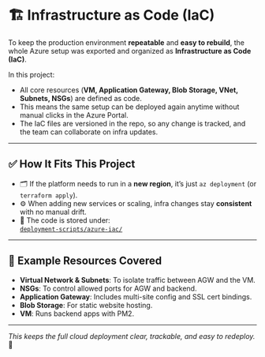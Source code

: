 # 🏗️ Infrastructure as Code (IaC)

To keep the production environment **repeatable** and **easy to rebuild**, the whole Azure setup was exported and organized as **Infrastructure as Code (IaC)**.

In this project:
- All core resources (**VM, Application Gateway, Blob Storage, VNet, Subnets, NSGs**) are defined as code.
- This means the same setup can be deployed again anytime without manual clicks in the Azure Portal.
- The IaC files are versioned in the repo, so any change is tracked, and the team can collaborate on infra updates.

---

## ✅ How It Fits This Project

- 🗂️ If the platform needs to run in a **new region**, it’s just `az deployment` (or `terraform apply`).
- ⚙️ When adding new services or scaling, infra changes stay **consistent** with no manual drift.
- 🔐 The code is stored under:  
  [`deployment-scripts/azure-iac/`](../deployment-scripts/azure-iac/)

---

## 📁 Example Resources Covered

- **Virtual Network & Subnets**: To isolate traffic between AGW and the VM.
- **NSGs**: To control allowed ports for AGW and backend.
- **Application Gateway**: Includes multi-site config and SSL cert bindings.
- **Blob Storage**: For static website hosting.
- **VM**: Runs backend apps with PM2.

---

_This keeps the full cloud deployment clear, trackable, and easy to redeploy._ 🚀
